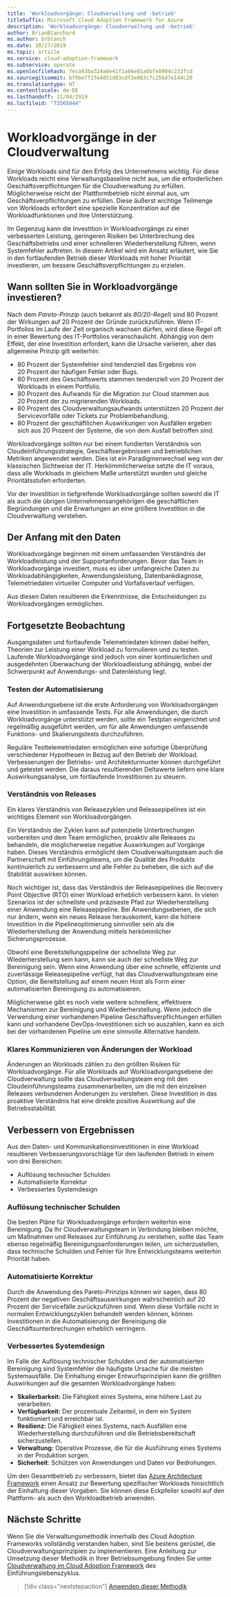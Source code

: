 ```yaml
---
title: 'Workloadvorgänge: Cloudverwaltung und -betrieb'
titleSuffix: Microsoft Cloud Adoption Framework for Azure
description: 'Workloadvorgänge: Cloudverwaltung und -betrieb'
author: BrianBlanchard
ms.author: brblanch
ms.date: 10/17/2019
ms.topic: article
ms.service: cloud-adoption-framework
ms.subservice: operate
ms.openlocfilehash: 7eca93ba324a0e41f2a04e81a6bfe8994c232fcd
ms.sourcegitcommit: bf9be7f2fe4851d83cdf3e083c7c25bd7e144c20
ms.translationtype: HT
ms.contentlocale: de-DE
ms.lasthandoff: 11/04/2019
ms.locfileid: "73565044"
---
```

# <a name="workload-operations-in-cloud-management"></a>Workloadvorgänge in der Cloudverwaltung

Einige Workloads sind für den Erfolg des Unternehmens wichtig. Für diese Workloads reicht eine Verwaltungsbaseline nicht aus, um die erforderlichen Geschäftsverpflichtungen für die Cloudverwaltung zu erfüllen. Möglicherweise reicht der Plattformbetrieb nicht einmal aus, um Geschäftsverpflichtungen zu erfüllen. Diese äußerst wichtige Teilmenge von Workloads erfordert eine spezielle Konzentration auf die Workloadfunktionen und ihre Unterstützung.

Im Gegenzug kann die Investition in Workloadvorgänge zu einer verbesserten Leistung, geringeren Risiken bei Unterbrechung des Geschäftsbetriebs und einer schnelleren Wiederherstellung führen, wenn Systemfehler auftreten. In diesem Artikel wird ein Ansatz erläutert, wie Sie in den fortlaufenden Betrieb dieser Workloads mit hoher Priorität investieren, um bessere Geschäftsverpflichtungen zu erzielen.

## <a name="when-to-invest-in-workload-operations"></a>Wann sollten Sie in Workloadvorgänge investieren?

Nach dem _Pareto-Prinzip_ (auch bekannt als _80/20-Regel_) sind 80 Prozent der Wirkungen auf 20 Prozent der Gründe zurückzuführen. Wenn IT-Portfolios im Laufe der Zeit organisch wachsen dürfen, wird diese Regel oft in einer Bewertung des IT-Portfolios veranschaulicht. Abhängig von dem Effekt, der eine Investition erfordert, kann die Ursache variieren, aber das allgemeine Prinzip gilt weiterhin:

- 80 Prozent der Systemfehler sind tendenziell das Ergebnis von 20 Prozent der häufigen Fehler oder Bugs.
- 80 Prozent des Geschäftswerts stammen tendenziell von 20 Prozent der Workloads in einem Portfolio.
- 80 Prozent des Aufwands für die Migration zur Cloud stammen aus 20 Prozent der zu migrierenden Workloads.
- 80 Prozent des Cloudverwaltungsaufwands unterstützen 20 Prozent der Servicevorfälle oder Tickets zur Problembehandlung.
- 80 Prozent der geschäftlichen Auswirkungen von Ausfällen ergeben sich aus 20 Prozent der Systeme, die von dem Ausfall betroffen sind.

Workloadvorgänge sollten nur bei einem fundierten Verständnis von Cloudeinführungsstrategie, Geschäftsergebnissen und betrieblichen Metriken angewendet werden. Dies ist ein Paradigmenwechsel weg von der klassischen Sichtweise der IT. Herkömmlicherweise setzte die IT voraus, dass alle Workloads in gleichem Maße unterstützt wurden und gleiche Prioritätsstufen erforderten.

Vor der Investition in tiefgreifende Workloadvorgänge sollten sowohl die IT als auch die übrigen Unternehmensangehörigen die geschäftlichen Begründungen und die Erwartungen an eine größere Investition in die Cloudverwaltung verstehen.

## <a name="start-with-the-data"></a>Der Anfang mit den Daten

Workloadvorgänge beginnen mit einem umfassenden Verständnis der Workloadleistung und der Supportanforderungen. Bevor das Team in Workloadvorgänge investiert, muss es über umfangreiche Daten zu Workloadabhängigkeiten, Anwendungsleistung, Datenbankdiagnose, Telemetriedaten virtueller Computer und Vorfallsverlauf verfügen.

Aus diesen Daten resultieren die Erkenntnisse, die Entscheidungen zu Workloadvorgängen ermöglichen.

## <a name="continued-observation"></a>Fortgesetzte Beobachtung

Ausgangsdaten und fortlaufende Telemetriedaten können dabei helfen, Theorien zur Leistung einer Workload zu formulieren und zu testen. Laufende Workloadvorgänge sind jedoch von einer kontinuierlichen und ausgedehnten Überwachung der Workloadleistung abhängig, wobei der Schwerpunkt auf Anwendungs- und Datenleistung liegt.

### <a name="test-the-automation"></a>Testen der Automatisierung

Auf Anwendungsebene ist die erste Anforderung von Workloadvorgängen eine Investition in umfassende Tests. Für alle Anwendungen, die durch Workloadvorgänge unterstützt werden, sollte ein Testplan eingerichtet und regelmäßig ausgeführt werden, um für alle Anwendungen umfassende Funktions- und Skalierungstests durchzuführen.

Reguläre Testtelemetriedaten ermöglichen eine sofortige Überprüfung verschiedener Hypothesen in Bezug auf den Betrieb der Workload. Verbesserungen der Betriebs- und Architekturmuster können durchgeführt und getestet werden. Die daraus resultierenden Deltawerte liefern eine klare Auswirkungsanalyse, um fortlaufende Investitionen zu steuern.

### <a name="understand-releases"></a>Verständnis von Releases

Ein klares Verständnis von Releasezyklen und Releasepipelines ist ein wichtiges Element von Workloadvorgängen.

Ein Verständnis der Zyklen kann auf potenzielle Unterbrechungen vorbereiten und dem Team ermöglichen, proaktiv alle Releases zu behandeln, die möglicherweise negative Auswirkungen auf Vorgänge haben. Dieses Verständnis ermöglicht dem Cloudverwaltungsteam auch die Partnerschaft mit Einführungsteams, um die Qualität des Produkts kontinuierlich zu verbessern und alle Fehler zu beheben, die sich auf die Stabilität auswirken können.

Noch wichtiger ist, dass das Verständnis der Releasepipelines die Recovery Point Objective (RTO) einer Workload erheblich verbessern kann. In vielen Szenarios ist der schnellste und präziseste Pfad zur Wiederherstellung einer Anwendung eine Releasepipeline. Bei Anwendungsebenen, die sich nur ändern, wenn ein neues Release herauskommt, kann die höhere Investition in die Pipelineoptimierung sinnvoller sein als die Wiederherstellung der Anwendung mittels herkömmlicher Sicherungsprozesse.

Obwohl eine Bereitstellungspipeline der schnellste Weg zur Wiederherstellung sein kann, kann sie auch der schnellste Weg zur Bereinigung sein. Wenn eine Anwendung über eine schnelle, effiziente und zuverlässige Releasepipeline verfügt, hat das Cloudverwaltungsteam eine Option, die Bereitstellung auf einem neuen Host als Form einer automatisierten Bereinigung zu automatisieren.

Möglicherweise gibt es noch viele weitere schnellere, effektivere Mechanismen zur Bereinigung und Wiederherstellung. Wenn jedoch die Verwendung einer vorhandenen Pipeline Geschäftsverpflichtungen erfüllen kann und vorhandene DevOps-Investitionen sich so auszahlen, kann es sich bei der vorhandenen Pipeline um eine sinnvolle Alternative handeln.

### <a name="clearly-communicate-changes-to-the-workload"></a>Klares Kommunizieren von Änderungen der Workload

Änderungen an Workloads zählen zu den größten Risiken für Workloadvorgänge. Für alle Workloads auf Workloadvorgangsebene der Cloudverwaltung sollte das Cloudverwaltungsteam eng mit den Cloudeinführungsteams zusammenarbeiten, um die mit den einzelnen Releases verbundenen Änderungen zu verstehen. Diese Investition in das proaktive Verständnis hat eine direkte positive Auswirkung auf die Betriebsstabilität.

## <a name="improve-outcomes"></a>Verbessern von Ergebnissen

Aus den Daten- und Kommunikationsinvestitionen in eine Workload resultieren Verbesserungsvorschläge für den laufenden Betrieb in einem von drei Bereichen:

- Auflösung technischer Schulden
- Automatisierte Korrektur
- Verbessertes Systemdesign

### <a name="technical-debt-resolution"></a>Auflösung technischer Schulden

Die besten Pläne für Workloadvorgänge erfordern weiterhin eine Bereinigung. Da Ihr Cloudverwaltungsteam in Verbindung bleiben möchte, um Maßnahmen und Releases zur Einführung zu verstehen, sollte das Team ebenso regelmäßig Bereinigungsanforderungen teilen, um sicherzustellen, dass technische Schulden und Fehler für Ihre Entwicklungsteams weiterhin Priorität haben.

### <a name="automated-remediation"></a>Automatisierte Korrektur

Durch die Anwendung des Pareto-Prinzips können wir sagen, dass 80 Prozent der negativen Geschäftsauswirkungen wahrscheinlich auf 20 Prozent der Servicefälle zurückzuführen sind. Wenn diese Vorfälle nicht in normalen Entwicklungszyklen behandelt werden können, können Investitionen in die Automatisierung der Bereinigung die Geschäftsunterbrechungen erheblich verringern.

### <a name="improved-system-design"></a>Verbessertes Systemdesign

Im Falle der Auflösung technischer Schulden und der automatisierten Bereinigung sind Systemfehler die häufigste Ursache für die meisten Systemausfälle. Die Einhaltung einiger Entwurfsprinzipien kann die größten Auswirkungen auf die gesamten Workloadvorgänge haben:

- **Skalierbarkeit:** Die Fähigkeit eines Systems, eine höhere Last zu verarbeiten.
- **Verfügbarkeit:** Der prozentuale Zeitanteil, in dem ein System funktioniert und erreichbar ist.
- **Resilienz:** Die Fähigkeit eines Systems, nach Ausfällen eine Wiederherstellung durchzuführen und die Betriebsbereitschaft sicherzustellen.
- **Verwaltung:** Operative Prozesse, die für die Ausführung eines Systems in der Produktion sorgen.
- **Sicherheit**: Schützen von Anwendungen und Daten vor Bedrohungen.

Um den Gesamtbetrieb zu verbessern, bietet das [Azure Architecture Framework](https://docs.microsoft.com/azure/architecture/guide/pillars) einen Ansatz zur Bewertung spezifischer Workloads hinsichtlich der Einhaltung dieser Vorgaben. Sie können diese Eckpfeiler sowohl auf den Plattform- als auch den Workloadbetrieb anwenden.

## <a name="next-steps"></a>Nächste Schritte

Wenn Sie die Verwaltungsmethodik innerhalb des Cloud Adoption Frameworks vollständig verstanden haben, sind Sie bestens gerüstet, die Cloudverwaltungsprinzipien zu implementieren. Eine Anleitung zur Umsetzung dieser Methodik in Ihrer Betriebsumgebung finden Sie unter [Cloudverwaltung im Cloud Adoption Framework](../index.md) des Einführungslebenszyklus.

> [!div class="nextstepaction"]
> [Anwenden dieser Methodik](../index.md)
